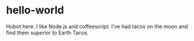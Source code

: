 # hello-world
Hubot here. I like Node.js and coffeescript. I've had tacos on the moon and find them superior to Earth Tacos.
